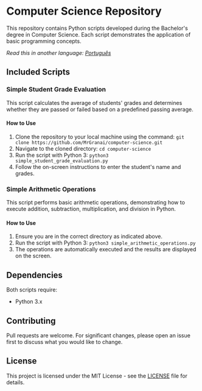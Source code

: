 # Computer Science Repository

This repository contains Python scripts developed during the Bachelor's degree in Computer Science. Each script demonstrates the application of basic programming concepts.

*Read this in another language: [Português](LEIAME.md)*

## Included Scripts

### Simple Student Grade Evaluation
This script calculates the average of students' grades and determines whether they are passed or failed based on a predefined passing average.

#### How to Use
1. Clone the repository to your local machine using the command:
   `git clone https://github.com/MrGranai/computer-science.git`
2. Navigate to the cloned directory:
   `cd computer-science`
3. Run the script with Python 3:
   `python3 simple_student_grade_evaluation.py`
4. Follow the on-screen instructions to enter the student's name and grades.

### Simple Arithmetic Operations
This script performs basic arithmetic operations, demonstrating how to execute addition, subtraction, multiplication, and division in Python.

#### How to Use
1. Ensure you are in the correct directory as indicated above.
2. Run the script with Python 3:
   `python3 simple_arithmetic_operations.py`
3. The operations are automatically executed and the results are displayed on the screen.

## Dependencies
Both scripts require:
- Python 3.x

## Contributing
Pull requests are welcome. For significant changes, please open an issue first to discuss what you would like to change.

## License
This project is licensed under the MIT License - see the [LICENSE](LICENSE) file for details.
